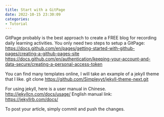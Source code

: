 ```yaml
---
title: Start with a GitPage
date: 2022-10-15 23:30:09
categories:
- Tutorial
---
```


GitPage probably is the best approach to create a FREE blog for recording daily learning activities.
You only need two steps to setup a GitPage:
https://docs.github.com/en/pages/getting-started-with-github-pages/creating-a-github-pages-site
https://docs.github.com/en/authentication/keeping-your-account-and-data-secure/creating-a-personal-access-token

You can find many templates online, I will take an example of a jekyll theme that I like.
git clone https://github.com/Simpleyyt/jekyll-theme-next.git

For using jekyll, here is a user manual in Chinese.
http://jekyllcn.com/docs/usage/
English manual link:
https://jekyllrb.com/docs/

To post your article, simply commit and push the changes.